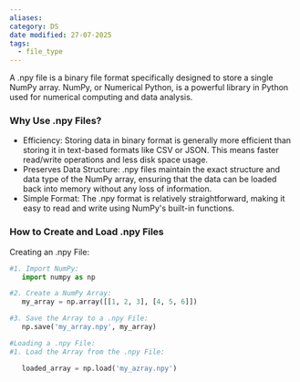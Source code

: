 ```yaml
---
aliases: 
category: DS
date modified: 27-07-2025
tags:
  - file_type
---
```

A .npy file is a binary file format specifically designed to store a single NumPy array. NumPy, or Numerical Python, is a powerful library in Python used for numerical computing and data analysis.

### Why Use .npy Files?

* Efficiency: Storing data in binary format is generally more efficient than storing it in text-based formats like CSV or JSON. This means faster read/write operations and less disk space usage.
* Preserves Data Structure: .npy files maintain the exact structure and data type of the NumPy array, ensuring that the data can be loaded back into memory without any loss of information.
* Simple Format: The .npy format is relatively straightforward, making it easy to read and write using NumPy's built-in functions.

### How to Create and Load .npy Files

Creating an .npy File:

```python
#1. Import NumPy:
   import numpy as np

#2. Create a NumPy Array:
   my_array = np.array([[1, 2, 3], [4, 5, 6]])

#3. Save the Array to a .npy File:
   np.save('my_array.npy', my_array)

#Loading a .npy File:
#1. Load the Array from the .npy File:

   loaded_array = np.load('my_azray.npy')
```
